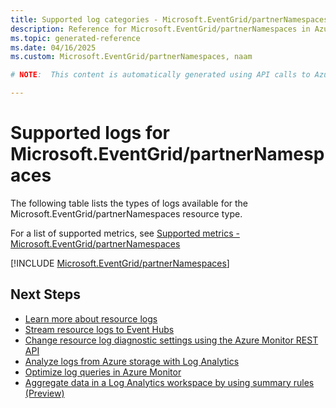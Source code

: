 ```yaml
---
title: Supported log categories - Microsoft.EventGrid/partnerNamespaces
description: Reference for Microsoft.EventGrid/partnerNamespaces in Azure Monitor Logs.
ms.topic: generated-reference
ms.date: 04/16/2025
ms.custom: Microsoft.EventGrid/partnerNamespaces, naam

# NOTE:  This content is automatically generated using API calls to Azure. Any edits made on these files will be overwritten in the next run of the script. 

---
```





# Supported logs for Microsoft.EventGrid/partnerNamespaces  
The following table lists the types of logs available for the Microsoft.EventGrid/partnerNamespaces resource type.
  
  
  
For a list of supported metrics, see [Supported metrics - Microsoft.EventGrid/partnerNamespaces](../supported-metrics/microsoft-eventgrid-partnernamespaces-metrics.md)  
  

  
[!INCLUDE [Microsoft.EventGrid/partnerNamespaces](~/reusable-content/ce-skilling/azure/includes/azure-monitor/reference/logs/microsoft-eventgrid-partnernamespaces-logs-include.md)]  
  

## Next Steps

* [Learn more about resource logs](/azure/azure-monitor/essentials/platform-logs-overview)
* [Stream resource logs to Event Hubs](/azure/azure-monitor/essentials/resource-logs#send-to-azure-event-hubs)
* [Change resource log diagnostic settings using the Azure Monitor REST API](/rest/api/monitor/diagnosticsettings)
* [Analyze logs from Azure storage with Log Analytics](/azure/azure-monitor/essentials/resource-logs#send-to-log-analytics-workspace)
* [Optimize log queries in Azure Monitor](/azure/azure-monitor/logs/query-optimization)
* [Aggregate data in a Log Analytics workspace by using summary rules (Preview)](/azure/azure-monitor/logs/summary-rules)